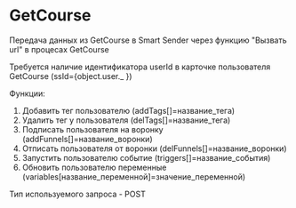 # GetCourse

Передача данных из GetCourse в Smart Sender через функцию "Вызвать url" в процесах GetCourse

Требуется наличие идентификатора userId в карточке пользователя GetCourse (ssId={object.user._ })

Функции:
1. Добавить тег пользователю (addTags[]=название_тега)
2. Удалить тег у пользователя (delTags[]=название_тега)
3. Подписать пользователя на воронку (addFunnels[]=название_воронки)
4. Отписать пользователя от воронки (delFunnels[]=название_воронки)
5. Запустить пользователю событие (triggers[]=название_события)
6. Обновить пользователю переменные (variables[название_переменной]=значение_переменной)

Тип используемого запроса - POST
